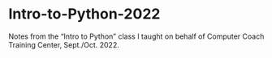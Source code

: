 # Intro-to-Python-2022
Notes from the “Intro to Python” class I taught on behalf of Computer Coach Training Center, Sept./Oct. 2022. 
